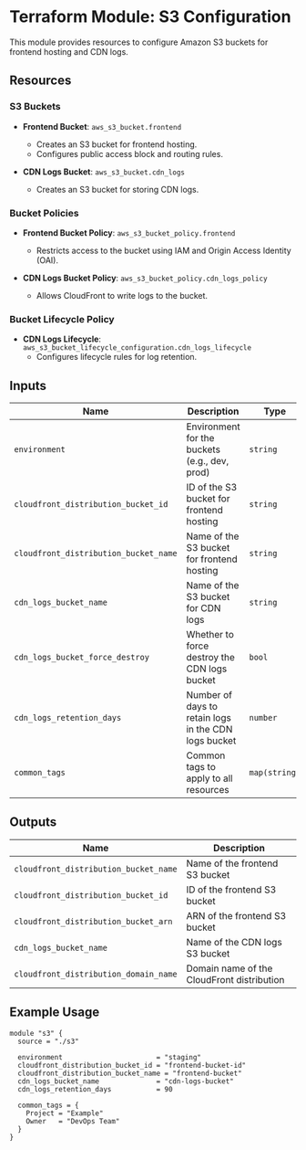 # Terraform Module: S3 Configuration

This module provides resources to configure Amazon S3 buckets for frontend hosting and CDN logs.

## Resources

### S3 Buckets
- **Frontend Bucket**: `aws_s3_bucket.frontend`
  - Creates an S3 bucket for frontend hosting.
  - Configures public access block and routing rules.

- **CDN Logs Bucket**: `aws_s3_bucket.cdn_logs`
  - Creates an S3 bucket for storing CDN logs.

### Bucket Policies
- **Frontend Bucket Policy**: `aws_s3_bucket_policy.frontend`
  - Restricts access to the bucket using IAM and Origin Access Identity (OAI).

- **CDN Logs Bucket Policy**: `aws_s3_bucket_policy.cdn_logs_policy`
  - Allows CloudFront to write logs to the bucket.

### Bucket Lifecycle Policy
- **CDN Logs Lifecycle**: `aws_s3_bucket_lifecycle_configuration.cdn_logs_lifecycle`
  - Configures lifecycle rules for log retention.

## Inputs

| Name                                | Description                                               | Type        | Default | Required |
|-------------------------------------|-----------------------------------------------------------|-------------|---------|----------|
| `environment`                       | Environment for the buckets (e.g., dev, prod)             | `string`    | -       | Yes      |
| `cloudfront_distribution_bucket_id` | ID of the S3 bucket for frontend hosting                  | `string`    | -       | Yes      |
| `cloudfront_distribution_bucket_name` | Name of the S3 bucket for frontend hosting               | `string`    | -       | Yes      |
| `cdn_logs_bucket_name`              | Name of the S3 bucket for CDN logs                       | `string`    | -       | Yes      |
| `cdn_logs_bucket_force_destroy`     | Whether to force destroy the CDN logs bucket             | `bool`      | `true`  | No       |
| `cdn_logs_retention_days`           | Number of days to retain logs in the CDN logs bucket      | `number`    | -       | Yes      |
| `common_tags`                       | Common tags to apply to all resources                    | `map(string)` | `{}`  | No       |

## Outputs

| Name                              | Description                              |
|-----------------------------------|------------------------------------------|
| `cloudfront_distribution_bucket_name` | Name of the frontend S3 bucket         |
| `cloudfront_distribution_bucket_id`   | ID of the frontend S3 bucket           |
| `cloudfront_distribution_bucket_arn`  | ARN of the frontend S3 bucket          |
| `cdn_logs_bucket_name`            | Name of the CDN logs S3 bucket           |
| `cloudfront_distribution_domain_name` | Domain name of the CloudFront distribution |

## Example Usage

```hcl
module "s3" {
  source = "./s3"

  environment                       = "staging"
  cloudfront_distribution_bucket_id = "frontend-bucket-id"
  cloudfront_distribution_bucket_name = "frontend-bucket"
  cdn_logs_bucket_name              = "cdn-logs-bucket"
  cdn_logs_retention_days           = 90

  common_tags = {
    Project = "Example"
    Owner   = "DevOps Team"
  }
}
